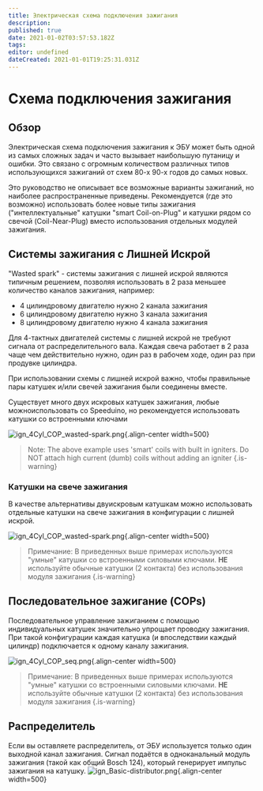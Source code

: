 ```yaml
---
title: Электрическая схема подключения зажигания
description: 
published: true
date: 2021-01-02T03:57:53.182Z
tags: 
editor: undefined
dateCreated: 2021-01-01T19:25:31.031Z
---
```


# Схема подключения зажигания
## Обзор
Электрическая схема подключения зажигания к ЭБУ может быть одной из самых сложных задач и часто вызывает наибольшую путаницу и ошибки. Это связано с огромным количеством различных типов использующихся зажиганий от схем 80-х 90-х годов до самых новых.

Это руководство не описывает все возможные варианты зажиганий, но наиболее распространенные приведены. Рекомендуется (где это возможно) использовать более новые типы зажигания ("интеллектуальные" катушки "smart Coil-on-Plug" и катушки рядом со свечой (Coil-Near-Plug) вместо использования отдельных модулей зажигания.

## Системы зажигания c Лишней Искрой
"Wasted spark" - системы зажигания c лишней искрой являются типичным решением, позволяя использовать в 2 раза меньшее количество каналов зажигания, например:
* 4 цилиндровому двигателю нужно 2 канала зажигания
* 6 цилиндровому двигателю нужно 3 канала зажигания
* 8 цилиндровому двигателю нужно 4 канала зажигания

Для 4-тактных двигателей системы с лишней искрой не требуют сигнала от распределительного вала. Каждая свеча работает в 2 раза чаще чем действительно нужно, один раз в рабочем ходе, один раз при продувке цилиндра.

При использовании схемы с лишней искрой важно, чтобы правильные пары катушек и/или свечей зажигания были соединены вместе.

Существует много двух искровых катушек зажигания, любые можноиспользовать со Speeduino, но рекомендуется использовать катушки со встроенными ключами

![ign_4Cyl_COP_wasted-spark.png](/img/wiring/ign_4Cyl_COP_wasted-spark.png){.align-center width=500}

> Note: The above example uses 'smart' coils with built in igniters. Do NOT attach high current (dumb) coils without adding an igniter
{.is-warning}

### Катушки на свече зажигания 
В качестве альтернативы двуискровым катушкам можно использовать отдельные катушки на свече зажигания в конфигурации с лишней искрой.

![ign_4Cyl_COP_wasted-spark.png](/img/wiring/ign_4Cyl_COP_wasted-COP.png){.align-center width=500}

> Примечание: В приведенных выше примерах используются "умные" катушки со встроенными силовыми ключами. **НЕ** используйте обычные катушки (2 контакта) без использования модуля зажигания {.is-warning}


## Последовательное зажигание (COPs)
Последовательное управление зажиганием с помощью индивидуальных катушек значительно упрощает проводку зажигания. При такой конфигурации каждая катушка (и впоследствии каждый цилиндр) подключается к одному каналу зажигания. 


![ign_4Cyl_COP_seq.png](/img/wiring/ign_4Cyl_COP_seq.png){.align-center width=500}

> Примечание: В приведенных выше примерах используются "умные" катушки со встроенными силовыми ключами. **НЕ** используйте обычные катушки (2 контакта) без использования модуля зажигания 
{.is-warning}

## Распределитель
Если вы оставляете распределитель, от ЭБУ используется только один выходной канал зажигания. Сигнал подаётся в одноканальный модуль зажигания (такой как общий Bosch 124), который генерирует импульс зажигания на катушку.
![ign_Basic-distributor.png](/img/wiring/ign_Basic-distributor.png){.align-center width=500}